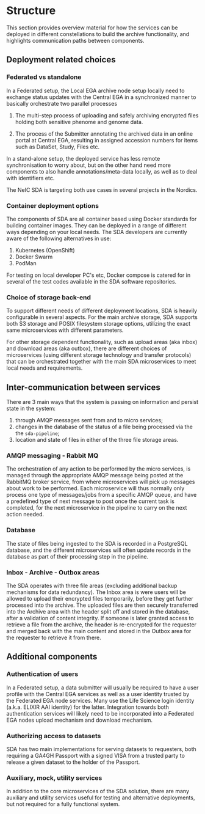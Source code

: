 Structure
=========

This section provides overview material for how the services can be deployed in different constellations to build the archive functionality, and highlights communication paths between components.


Deployment related choices
--------------------------

### Federated vs standalone

In a Federated setup, the Local EGA archive node setup locally need to exchange status updates with the Central EGA in a synchronized manner to basically orchestrate two parallel processes

1. The multi-step process of uploading and safely archiving encrypted files holding both sensitive phenome and genome data.

2. The process of the Submitter annotating the archived data in an online portal at Central EGA, resulting in assigned accession numbers for items such as DataSet, Study, Files etc.


In a stand-alone setup, the deployed service has less remote synchronisation to worry about, but on the other hand need more components to also handle annotations/meta-data locally, as well as to deal with identifiers etc.

The NeIC SDA is targeting both use cases in several projects in the Nordics.


### Container deployment options

The components of SDA are all container based using Docker standards for building container images. They can be deployed in a range of different ways depending on your local needs. The SDA developers are currently aware of the following alternatives in use:

1. Kubernetes (OpenShift)
2. Docker Swarm
3. PodMan

For testing on local developer PC's etc, Docker compose is catered for in several of the test codes available in the SDA software repositories.


### Choice of storage back-end

To support different needs of different deployment locations, SDA is heavily configurable in several aspects. For the main archive storage, SDA supports both S3 storage and POSIX filesystem storage options, utilizing the exact same microservices with different parameters.

For other storage dependent functionality, such as upload areas (aka inbox) and download areas (aka outbox), there are different choices of microservices (using different storage technology and transfer protocols) that can be orchestrated together with the main SDA microservices to meet local needs and requirements. 



Inter-communication between services
------------------------------------

There are 3 main ways that the system is passing on information and persist state in the system:

1. through AMQP messages sent from and to micro services;
2. changes in the database of the status of a file being processed via the the `sda-pipeline`;
3. location and state of files in either of the three file storage areas.

### AMQP messaging - Rabbit MQ

The orchestration of any action to be performed by the micro services, is managed through the appropriate AMQP message being posted at the RabbitMQ broker service, from where microservices will pick up messages about work to be performed. Each microservice will thus normally only process one type of messages/jobs from a specific AMQP queue, and have a predefined type of next message to post once the current task is completed, for the next microservice in the pipeline to carry on the next action needed.

### Database
The state of files being ingested to the SDA is recorded in a PostgreSQL database, and the different microservices will often update records in the database as part of their processing step in the pipeline.

### Inbox - Archive - Outbox areas

The SDA operates with three file areas (excluding additional backup mechanisms for data redundancy). The Inbox area is were users will be allowed to upload their encrypted files temporarily, before they get further processed into the archive. The uploaded files are then securely transferred into the Archive area with the header split off and stored in the database, after a validation of content integrity. If someone is later granted access to retrieve a file from the archive, the header is re-encrypted for the requester and merged back with the main content and stored in the Outbox area for the requester to retrieve it from there.


Additional components
---------------------

### Authentication of users

In a Federated setup, a data submitter will usually be required to have a user profile with the Central EGA services as well as a user identity trusted by the Federated EGA node services. Many use the Life Science login identity (a.k.a. ELIXIR AAI identity) for the latter. Integration towards both authentication services will likely need to be incorporated into a Federated EGA nodes upload mechanism and download mechanism.

### Authorizing access to datasets

SDA has two main implementations for serving datasets to requesters, both requiring a GA4GH Passport with a signed VISA from a trusted party to release a given dataset to the holder of the Passport.  


### Auxiliary, mock, utility services

In addition to the core microservices of the SDA solution, there are many auxiliary and utility services useful for testing and alternative deployments, but not required for a fully functional system.